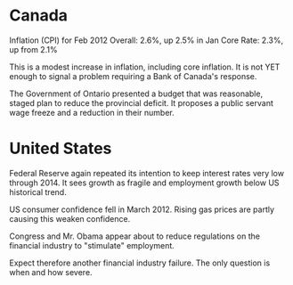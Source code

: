 Canada
======

Inflation (CPI) for Feb 2012
Overall: 2.6%, up 2.5% in Jan
Core Rate: 2.3%, up from 2.1%

This is a modest increase in inflation, including core inflation. It is not YET
enough to signal a problem requiring a Bank of Canada's response.

The Government of Ontario presented a budget that was reasonable, staged plan
to reduce the provincial deficit. It proposes a public servant wage freeze and
a reduction in their number.

United States
=============
Federal Reserve again repeated its intention to keep interest rates very low
through 2014. It sees growth as fragile and employment growth below US
historical trend.

US consumer confidence fell in March 2012. Rising gas prices are partly causing
this weaken confidence.

Congress and Mr. Obama appear about to reduce regulations on the financial
industry to "stimulate" employment.

Expect therefore another financial industry failure. The only question is when
and how severe.
